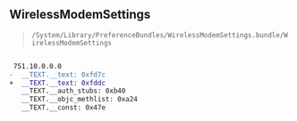 ## WirelessModemSettings

> `/System/Library/PreferenceBundles/WirelessModemSettings.bundle/WirelessModemSettings`

```diff

 751.10.0.0.0
-  __TEXT.__text: 0xfd7c
+  __TEXT.__text: 0xfddc
   __TEXT.__auth_stubs: 0xb40
   __TEXT.__objc_methlist: 0xa24
   __TEXT.__const: 0x47e

```
